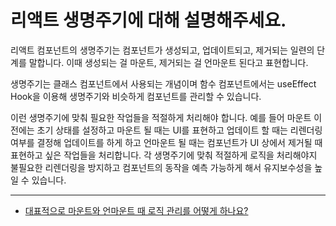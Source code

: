 # 리액트 생명주기에 대해 설명해주세요.

리액트 컴포넌트의 생명주기는 컴포넌트가 생성되고, 업데이트되고, 제거되는 일련의 단계를 말합니다. 이때 생성되는 걸 마운트, 제거되는 걸 언마운트 된다고 표현합니다.

생명주기는 클래스 컴포넌트에서 사용되는 개념이며 함수 컴포넌트에서는 useEffect Hook을 이용해 생명주기와 비슷하게 컴포넌트를 관리할 수 있습니다.

이런 생명주기에 맞춰 필요한 작업들을 적절하게 처리해야 합니다. 예를 들어 마운트 이전에는 초기 상태를 설정하고 마운트 될 때는 UI를 표현하고 업데이트 할 때는 리렌더링 여부를 결정해 업데이트를 하게 하고 언마운트 될 때는 컴포넌트가 UI 상에서 제거될 때 표현하고 싶은 작업들을 처리합니다. 각 생명주기에 맞춰 적절하게 로직을 처리해야지 불필요한 리렌더링을 방지하고 컴포넌트의 동작을 예측 가능하게 해서 유지보수성을 높일 수 있습니다.

---

- [대표적으로 마운트와 언마운트 때 로직 관리를 어떻게 하나요?](https://github.com/DataCodeLiteracy/Interview-Questions/blob/992b9346f9ae5f6b6c0a65ccc1d24f9e7d6531dd/React/mount%2C%20unMount.md)
